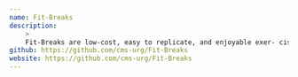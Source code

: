 ```yaml
---
name: Fit-Breaks
description:
    >
    Fit-Breaks are low-cost, easy to replicate, and enjoyable exer- cises. Instead of sitting quietly for ten minutes staring at a phone; stretching, moving, and getting a short burst of physical activity has a positive benefit for students. And the good news is, they actually enjoy it.
github: https://github.com/cms-urg/Fit-Breaks
website: https://github.com/cms-urg/Fit-Breaks
---
```

